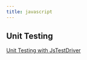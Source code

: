 ```yaml
---
title: javascript
---
```

## Unit Testing
[Unit Testing with JsTestDriver](javascript.UnitTestingWithJsTestDriver)
